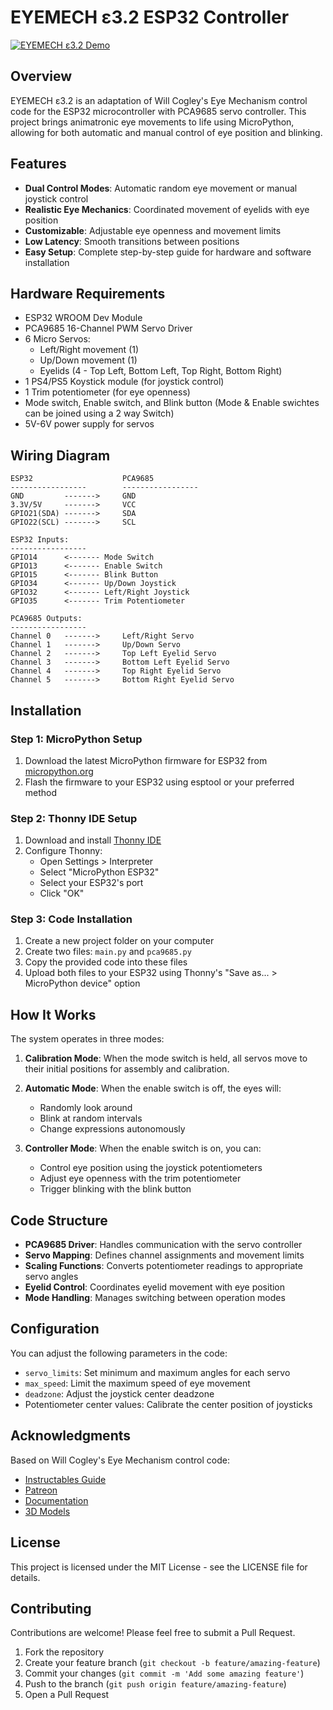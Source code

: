 # EYEMECH ε3.2 ESP32 Controller

[![EYEMECH ε3.2 Demo](https://img.youtube.com/vi/MeHLouL9ltw/0.jpg)](https://www.youtube.com/watch?v=MeHLouL9ltw "EYEMECH ε3.2 Demo - Click to Watch!")

## Overview

EYEMECH ε3.2 is an adaptation of Will Cogley's Eye Mechanism control code for the ESP32 microcontroller with PCA9685 servo controller. This project brings animatronic eye movements to life using MicroPython, allowing for both automatic and manual control of eye position and blinking.

## Features

- **Dual Control Modes**: Automatic random eye movement or manual joystick control
- **Realistic Eye Mechanics**: Coordinated movement of eyelids with eye position
- **Customizable**: Adjustable eye openness and movement limits
- **Low Latency**: Smooth transitions between positions
- **Easy Setup**: Complete step-by-step guide for hardware and software installation

## Hardware Requirements

- ESP32 WROOM Dev Module
- PCA9685 16-Channel PWM Servo Driver
- 6 Micro Servos:
  - Left/Right movement (1)
  - Up/Down movement (1)
  - Eyelids (4 - Top Left, Bottom Left, Top Right, Bottom Right)
- 1 PS4/PS5 Koystick module (for joystick control)
- 1 Trim potentiometer (for eye openness)
- Mode switch, Enable switch, and Blink button (Mode & Enable swichtes can be joined using a 2 way Switch)
- 5V-6V power supply for servos

## Wiring Diagram

```
ESP32                    PCA9685
-----------------        -----------------
GND         ------->     GND
3.3V/5V     ------->     VCC
GPIO21(SDA) ------->     SDA
GPIO22(SCL) ------->     SCL

ESP32 Inputs:
-----------------
GPIO14      <------- Mode Switch
GPIO13      <------- Enable Switch
GPIO15      <------- Blink Button
GPIO34      <------- Up/Down Joystick
GPIO32      <------- Left/Right Joystick
GPIO35      <------- Trim Potentiometer

PCA9685 Outputs:
-----------------
Channel 0   ------->     Left/Right Servo
Channel 1   ------->     Up/Down Servo
Channel 2   ------->     Top Left Eyelid Servo
Channel 3   ------->     Bottom Left Eyelid Servo
Channel 4   ------->     Top Right Eyelid Servo
Channel 5   ------->     Bottom Right Eyelid Servo
```

## Installation

### Step 1: MicroPython Setup

1. Download the latest MicroPython firmware for ESP32 from [micropython.org](https://micropython.org/download/esp32/)
2. Flash the firmware to your ESP32 using esptool or your preferred method

### Step 2: Thonny IDE Setup

1. Download and install [Thonny IDE](https://thonny.org/)
2. Configure Thonny:
   - Open Settings > Interpreter
   - Select "MicroPython ESP32" 
   - Select your ESP32's port
   - Click "OK"

### Step 3: Code Installation

1. Create a new project folder on your computer
2. Create two files: `main.py` and `pca9685.py`
3. Copy the provided code into these files
4. Upload both files to your ESP32 using Thonny's "Save as... > MicroPython device" option

## How It Works

The system operates in three modes:

1. **Calibration Mode**: When the mode switch is held, all servos move to their initial positions for assembly and calibration.

2. **Automatic Mode**: When the enable switch is off, the eyes will:
   - Randomly look around
   - Blink at random intervals
   - Change expressions autonomously

3. **Controller Mode**: When the enable switch is on, you can:
   - Control eye position using the joystick potentiometers
   - Adjust eye openness with the trim potentiometer
   - Trigger blinking with the blink button

## Code Structure

- **PCA9685 Driver**: Handles communication with the servo controller
- **Servo Mapping**: Defines channel assignments and movement limits
- **Scaling Functions**: Converts potentiometer readings to appropriate servo angles
- **Eyelid Control**: Coordinates eyelid movement with eye position
- **Mode Handling**: Manages switching between operation modes

## Configuration

You can adjust the following parameters in the code:

- `servo_limits`: Set minimum and maximum angles for each servo
- `max_speed`: Limit the maximum speed of eye movement
- `deadzone`: Adjust the joystick center deadzone
- Potentiometer center values: Calibrate the center position of joysticks

## Acknowledgments

Based on Will Cogley's Eye Mechanism control code:
- [Instructables Guide](https://www.instructables.com/Animatronic-Eye-Mechanism/)
- [Patreon](https://www.patreon.com/c/Will_Cogley/posts)
- [Documentation](https://willcogley.notion.site/EyeMech-3-2-1af24779b64d80b19edfdd795d4b90e5)
- [3D Models](https://makerworld.com/es/models/1184807-animatronic-eye-mechanism-e3-2)

## License

This project is licensed under the MIT License - see the LICENSE file for details.

## Contributing

Contributions are welcome! Please feel free to submit a Pull Request.

1. Fork the repository
2. Create your feature branch (`git checkout -b feature/amazing-feature`)
3. Commit your changes (`git commit -m 'Add some amazing feature'`)
4. Push to the branch (`git push origin feature/amazing-feature`)
5. Open a Pull Request
